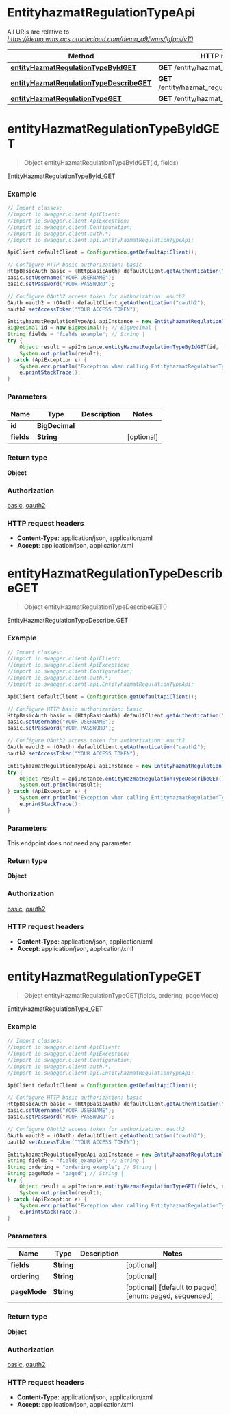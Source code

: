 # EntityhazmatRegulationTypeApi

All URIs are relative to *https://demo.wms.ocs.oraclecloud.com/demo_a9/wms/lgfapi/v10*

Method | HTTP request | Description
------------- | ------------- | -------------
[**entityHazmatRegulationTypeByIdGET**](EntityhazmatRegulationTypeApi.md#entityHazmatRegulationTypeByIdGET) | **GET** /entity/hazmat_regulation_type/{id} | EntityHazmatRegulationTypeById_GET
[**entityHazmatRegulationTypeDescribeGET**](EntityhazmatRegulationTypeApi.md#entityHazmatRegulationTypeDescribeGET) | **GET** /entity/hazmat_regulation_type/describe | EntityHazmatRegulationTypeDescribe_GET
[**entityHazmatRegulationTypeGET**](EntityhazmatRegulationTypeApi.md#entityHazmatRegulationTypeGET) | **GET** /entity/hazmat_regulation_type | EntityHazmatRegulationType_GET


<a name="entityHazmatRegulationTypeByIdGET"></a>
# **entityHazmatRegulationTypeByIdGET**
> Object entityHazmatRegulationTypeByIdGET(id, fields)

EntityHazmatRegulationTypeById_GET



### Example
```java
// Import classes:
//import io.swagger.client.ApiClient;
//import io.swagger.client.ApiException;
//import io.swagger.client.Configuration;
//import io.swagger.client.auth.*;
//import io.swagger.client.api.EntityhazmatRegulationTypeApi;

ApiClient defaultClient = Configuration.getDefaultApiClient();

// Configure HTTP basic authorization: basic
HttpBasicAuth basic = (HttpBasicAuth) defaultClient.getAuthentication("basic");
basic.setUsername("YOUR USERNAME");
basic.setPassword("YOUR PASSWORD");

// Configure OAuth2 access token for authorization: oauth2
OAuth oauth2 = (OAuth) defaultClient.getAuthentication("oauth2");
oauth2.setAccessToken("YOUR ACCESS TOKEN");

EntityhazmatRegulationTypeApi apiInstance = new EntityhazmatRegulationTypeApi();
BigDecimal id = new BigDecimal(); // BigDecimal | 
String fields = "fields_example"; // String | 
try {
    Object result = apiInstance.entityHazmatRegulationTypeByIdGET(id, fields);
    System.out.println(result);
} catch (ApiException e) {
    System.err.println("Exception when calling EntityhazmatRegulationTypeApi#entityHazmatRegulationTypeByIdGET");
    e.printStackTrace();
}
```

### Parameters

Name | Type | Description  | Notes
------------- | ------------- | ------------- | -------------
 **id** | **BigDecimal**|  |
 **fields** | **String**|  | [optional]

### Return type

**Object**

### Authorization

[basic](../README.md#basic), [oauth2](../README.md#oauth2)

### HTTP request headers

 - **Content-Type**: application/json, application/xml
 - **Accept**: application/json, application/xml

<a name="entityHazmatRegulationTypeDescribeGET"></a>
# **entityHazmatRegulationTypeDescribeGET**
> Object entityHazmatRegulationTypeDescribeGET()

EntityHazmatRegulationTypeDescribe_GET



### Example
```java
// Import classes:
//import io.swagger.client.ApiClient;
//import io.swagger.client.ApiException;
//import io.swagger.client.Configuration;
//import io.swagger.client.auth.*;
//import io.swagger.client.api.EntityhazmatRegulationTypeApi;

ApiClient defaultClient = Configuration.getDefaultApiClient();

// Configure HTTP basic authorization: basic
HttpBasicAuth basic = (HttpBasicAuth) defaultClient.getAuthentication("basic");
basic.setUsername("YOUR USERNAME");
basic.setPassword("YOUR PASSWORD");

// Configure OAuth2 access token for authorization: oauth2
OAuth oauth2 = (OAuth) defaultClient.getAuthentication("oauth2");
oauth2.setAccessToken("YOUR ACCESS TOKEN");

EntityhazmatRegulationTypeApi apiInstance = new EntityhazmatRegulationTypeApi();
try {
    Object result = apiInstance.entityHazmatRegulationTypeDescribeGET();
    System.out.println(result);
} catch (ApiException e) {
    System.err.println("Exception when calling EntityhazmatRegulationTypeApi#entityHazmatRegulationTypeDescribeGET");
    e.printStackTrace();
}
```

### Parameters
This endpoint does not need any parameter.

### Return type

**Object**

### Authorization

[basic](../README.md#basic), [oauth2](../README.md#oauth2)

### HTTP request headers

 - **Content-Type**: application/json, application/xml
 - **Accept**: application/json, application/xml

<a name="entityHazmatRegulationTypeGET"></a>
# **entityHazmatRegulationTypeGET**
> Object entityHazmatRegulationTypeGET(fields, ordering, pageMode)

EntityHazmatRegulationType_GET



### Example
```java
// Import classes:
//import io.swagger.client.ApiClient;
//import io.swagger.client.ApiException;
//import io.swagger.client.Configuration;
//import io.swagger.client.auth.*;
//import io.swagger.client.api.EntityhazmatRegulationTypeApi;

ApiClient defaultClient = Configuration.getDefaultApiClient();

// Configure HTTP basic authorization: basic
HttpBasicAuth basic = (HttpBasicAuth) defaultClient.getAuthentication("basic");
basic.setUsername("YOUR USERNAME");
basic.setPassword("YOUR PASSWORD");

// Configure OAuth2 access token for authorization: oauth2
OAuth oauth2 = (OAuth) defaultClient.getAuthentication("oauth2");
oauth2.setAccessToken("YOUR ACCESS TOKEN");

EntityhazmatRegulationTypeApi apiInstance = new EntityhazmatRegulationTypeApi();
String fields = "fields_example"; // String | 
String ordering = "ordering_example"; // String | 
String pageMode = "paged"; // String | 
try {
    Object result = apiInstance.entityHazmatRegulationTypeGET(fields, ordering, pageMode);
    System.out.println(result);
} catch (ApiException e) {
    System.err.println("Exception when calling EntityhazmatRegulationTypeApi#entityHazmatRegulationTypeGET");
    e.printStackTrace();
}
```

### Parameters

Name | Type | Description  | Notes
------------- | ------------- | ------------- | -------------
 **fields** | **String**|  | [optional]
 **ordering** | **String**|  | [optional]
 **pageMode** | **String**|  | [optional] [default to paged] [enum: paged, sequenced]

### Return type

**Object**

### Authorization

[basic](../README.md#basic), [oauth2](../README.md#oauth2)

### HTTP request headers

 - **Content-Type**: application/json, application/xml
 - **Accept**: application/json, application/xml

